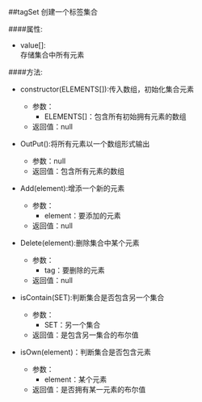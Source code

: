 ##tagSet
创建一个标签集合

####属性:   
+ value[]:  
存储集合中所有元素  

####方法:  
+ constructor(ELEMENTS[]):传入数组，初始化集合元素
  + 参数：
    + ELEMENTS[]：包含所有初始拥有元素的数组
  + 返回值：null


+ OutPut():将所有元素以一个数组形式输出  
  + 参数：null
  + 返回值：包含所有元素的数组


+ Add(element):增添一个新的元素
  + 参数：
    + element：要添加的元素
  + 返回值：null


+ Delete(element):删除集合中某个元素
  + 参数：
    + tag：要删除的元素
  + 返回值：null  


+ isContain(SET):判断集合是否包含另一个集合
  + 参数：
    + SET：另一个集合 
  + 返回值：是包含另一集合的布尔值


+ isOwn(element)：判断集合是否包含元素
  + 参数：
    + element：某个元素
  + 返回值：是否拥有某一元素的布尔值
